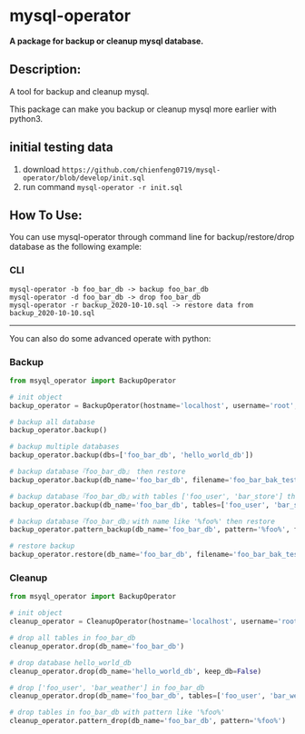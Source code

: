 # mysql-operator
**A package for backup or cleanup mysql database.**


## Description:
A tool for backup and cleanup mysql.

This package can make you backup or cleanup mysql more earlier with python3.
## initial testing data
1. download `https://github.com/chienfeng0719/mysql-operator/blob/develop/init.sql`
2. run command `mysql-operator -r init.sql`

## How To Use:

You can use mysql-operator through command line for backup/restore/drop database as the following example:
### CLI
```
mysql-operator -b foo_bar_db -> backup foo_bar_db
mysql-operator -d foo_bar_db -> drop foo_bar_db
mysql-operator -r backup_2020-10-10.sql -> restore data from backup_2020-10-10.sql
```
---
You can also do some advanced operate with python:
### Backup
```python
from msyql_operator import BackupOperator

# init object
backup_operator = BackupOperator(hostname='localhost', username='root', password='root')

# backup all database
backup_operator.backup()

# backup multiple databases
backup_operator.backup(dbs=['foo_bar_db', 'hello_world_db'])

# backup database『foo_bar_db』 then restore
backup_operator.backup(db_name='foo_bar_db', filename='foo_bar_bak_test.sql')

# backup database『foo_bar_db』with tables ['foo_user', 'bar_store'] then restore
backup_operator.backup(db_name='foo_bar_db', tables=['foo_user', 'bar_store'], filename='foo_bar_bak_test.sql')

# backup database『foo_bar_db』with name like '%foo%' then restore
backup_operator.pattern_backup(db_name='foo_bar_db', pattern='%foo%', filename='foo_bar_bak_test.sql')

# restore backup
backup_operator.restore(db_name='foo_bar_db', filename='foo_bar_bak_test.sql')
```

### Cleanup
```python
from msyql_operator import BackupOperator

# init object
cleanup_operator = CleanupOperator(hostname='localhost', username='root', password='root')

# drop all tables in foo_bar_db
cleanup_operator.drop(db_name='foo_bar_db')

# drop database hello_world_db
cleanup_operator.drop(db_name='hello_world_db', keep_db=False)

# drop ['foo_user', 'bar_weather'] in foo_bar_db
cleanup_operator.drop(db_name='foo_bar_db', tables=['foo_user', 'bar_weather'])

# drop tables in foo_bar_db with pattern like '%foo%'
cleanup_operator.pattern_drop(db_name='foo_bar_db', pattern='%foo%')
```
